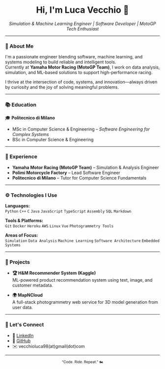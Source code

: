 <h1 align="center">Hi, I'm Luca Vecchio 👋</h1>
<p align="center">
  <em>Simulation & Machine Learning Engineer | Software Developer | MotoGP Tech Enthusiast</em>
</p>

---

### 🧠 About Me

I'm a passionate engineer blending software, machine learning, and systems modeling to build reliable and intelligent tools.  
Currently at **Yamaha Motor Racing (MotoGP Team)**, I work on data analysis, simulation, and ML-based solutions to support high-performance racing.  

I thrive at the intersection of code, systems, and innovation—always driven by curiosity and the joy of solving meaningful problems.

---

### 📚 Education

🎓 **Politecnico di Milano**  
- MSc in Computer Science & Engineering – *Software Engineering for Complex Systems*  
- BSc in Computer Science & Engineering  

---

### 💼 Experience

- **Yamaha Motor Racing (MotoGP Team)** – Simulation & Analysis Engineer  
- **Polimi Motorcycle Factory** – Lead Software Engineer  
- **Politecnico di Milano** – Tutor for Computer Science Fundamentals  

---

### ⚙️ Technologies I Use

**Languages:**  
`Python` `C++` `C` `Java` `JavaScript` `TypeScript` `Assembly` `SQL` `Markdown`

**Tools & Platforms:**  
`Git` `Docker` `Heroku` `AWS` `Linux` `Vue` `Photogrammetry Tools`

**Areas of Focus:**  
`Simulation` `Data Analysis` `Machine Learning` `Software Architecture` `Embedded Systems`

---

### 🌱 Projects

- **🏆 H&M Recommender System (Kaggle)**  
  ML-powered product recommendation system using text, image, and customer metadata.

- **🌍 MapNCloud**  
  A full-stack photogrammetry web service for 3D model generation from user data.

---

### 🤝 Let's Connect

- 🔗 [LinkedIn](https://www.linkedin.com/in/vechus)
- 🧠 [GitHub](https://github.com/vechus)
- ✉️ vecchioluca98(at)gmail(dot)com

---

<p align="center">
  <sub>“Code. Ride. Repeat.” 🏍️</sub>
</p>
